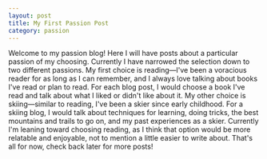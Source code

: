 ```yaml
---
layout: post
title: My First Passion Post
category: passion
---
```

Welcome to my passion blog! Here I will have posts about a particular passion of my choosing. Currently I have narrowed the selection down to two different passions. My first choice is reading—I've been a voracious reader for as long as I can remember, and I always love talking about books I've read or plan to read. For each blog post, I would choose a book I've read and talk about what I liked or didn't like about it. My other choice is skiing—similar to reading, I've been a skier since early childhood. For a skiing blog, I would talk about techniques for learning, doing tricks, the best mountains and trails to go on, and my past experiences as a skier. Currently I'm leaning toward choosing reading, as I think that option would be more relatable and enjoyable, not to mention a little easier to write about. That's all for now, check back later for more posts!